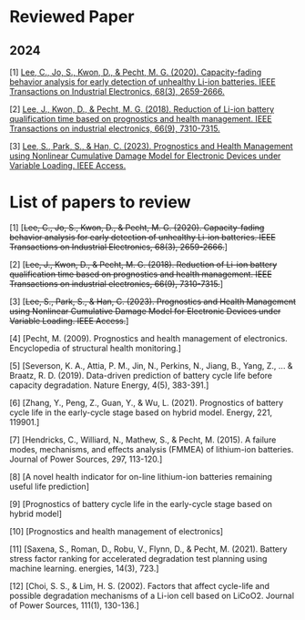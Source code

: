# Reviewed Paper
## 2024
[1] [Lee, C., Jo, S., Kwon, D., & Pecht, M. G. (2020). Capacity-fading behavior analysis for early detection of unhealthy Li-ion batteries. IEEE Transactions on Industrial Electronics, 68(3), 2659-2666.](https://github.com/DaeHwanKim9809/Paper-Review/blob/main/01_Capacity-Fading%20Behavior%20Analysis%20for%20Early%20Detection%20of%20Unhealthy%20Li-ion%20Batteries.md)

[2] [Lee, J., Kwon, D., & Pecht, M. G. (2018). Reduction of Li-ion battery qualification time based on prognostics and health management. IEEE Transactions on industrial electronics, 66(9), 7310-7315.](https://github.com/DaeHwanKim9809/Paper-Review/blob/main/02_Reduction%20of%20Li-ion%20Battery%20Qualification%20Time%20Based%20on%20Prognostics%20and%20Health%20Management.md)

[3] [Lee, S., Park, S., & Han, C. (2023). Prognostics and Health Management using Nonlinear Cumulative Damage Model for Electronic Devices under Variable Loading. IEEE Access.](https://github.com/DaeHwanKim9809/Paper-Review/blob/main/03_PHM%20Using%20Nonlinear%20CDM%20for%20Electronic%20Devices%20Under%20Variable%20Loading.md)

# List of papers to review
[1] [~~Lee, C., Jo, S., Kwon, D., & Pecht, M. G. (2020). Capacity-fading behavior analysis for early detection of unhealthy Li-ion batteries. IEEE Transactions on Industrial Electronics, 68(3), 2659-2666.~~]

[2] [~~Lee, J., Kwon, D., & Pecht, M. G. (2018). Reduction of Li-ion battery qualification time based on prognostics and health management. IEEE Transactions on industrial electronics, 66(9), 7310-7315.~~]

[3] [~~Lee, S., Park, S., & Han, C. (2023). Prognostics and Health Management using Nonlinear Cumulative Damage Model for Electronic Devices under Variable Loading. IEEE Access.~~]

[4] [Pecht, M. (2009). Prognostics and health management of electronics. Encyclopedia of structural health monitoring.]

[5] [Severson, K. A., Attia, P. M., Jin, N., Perkins, N., Jiang, B., Yang, Z., ... & Braatz, R. D. (2019). Data-driven prediction of battery cycle life before capacity degradation. Nature Energy, 4(5), 383-391.]

[6] [Zhang, Y., Peng, Z., Guan, Y., & Wu, L. (2021). Prognostics of battery cycle life in the early-cycle stage based on hybrid model. Energy, 221, 119901.]

[7] [Hendricks, C., Williard, N., Mathew, S., & Pecht, M. (2015). A failure modes, mechanisms, and effects analysis (FMMEA) of lithium-ion batteries. Journal of Power Sources, 297, 113-120.]

[8] [A novel health indicator for on-line lithium-ion batteries remaining useful life prediction]

[9] [Prognostics of battery cycle life in the early-cycle stage based on hybrid model]

[10] [Prognostics and health management of electronics]

[11] [Saxena, S., Roman, D., Robu, V., Flynn, D., & Pecht, M. (2021). Battery stress factor ranking for accelerated degradation test planning using machine learning. energies, 14(3), 723.]

[12] [Choi, S. S., & Lim, H. S. (2002). Factors that affect cycle-life and possible degradation mechanisms of a Li-ion cell based on LiCoO2. Journal of Power Sources, 111(1), 130-136.]